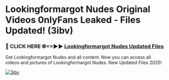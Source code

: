 # Lookingformargot Nudes Original Videos 0nlyFans Leaked - Files Updated! (3ibv)

<h3>🔴 CLICK HERE 🌐==►► <a href="https://tinyurl.com/4mcuefdz" rel="nofollow">Lookingformargot Nudes Updated Files</a></h3>

Get Lookingformargot Nudes and all content. Now you can access all videos and pictures of Lookingformargot Nudes. New Updated Files 2025!

[![3ibv](https://i.imgur.com/StAQSOY.gif)](https://tinyurl.com/4mcuefdz)
